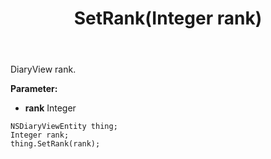 ﻿---
uid: crmscript_ref_NSDiaryViewEntity_SetRank
title: SetRank(Integer rank)
intellisense: NSDiaryViewEntity.SetRank
keywords: NSDiaryViewEntity, GetRank
so.topic: reference
---

DiaryView rank.

**Parameter:** 
 - **rank** Integer

```crmscript
NSDiaryViewEntity thing;
Integer rank;
thing.SetRank(rank);
```

